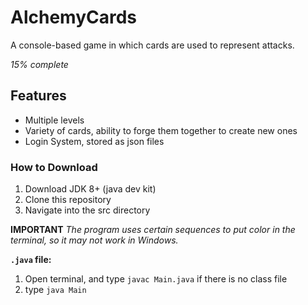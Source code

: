 # AlchemyCards
A console-based game in which cards are used to represent attacks.

_15% complete_

## Features
- Multiple levels
- Variety of cards, ability to forge them together to create new ones
- Login System, stored as json files

### How to Download

1. Download JDK 8+ (java dev kit)
2. Clone this repository
3. Navigate into the src directory

**IMPORTANT** _The program uses certain sequences to put color in the terminal, so it may not work in Windows._

**`.java` file:**

1. Open terminal, and type `javac Main.java` if there is no class file
2. type `java Main`



